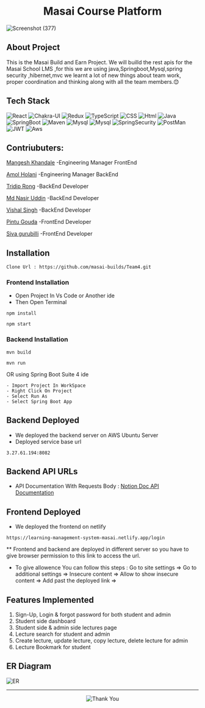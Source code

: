 # <h1 align="center"> Masai Course Platform</h1>
![Screenshot (377)](https://user-images.githubusercontent.com/59462773/221419524-a825de96-ec78-4932-9220-83bc46baf803.png)

<h2>About Project</h2>
This is the Masai Build and Earn Project. We will builld the rest apis for the Masai School LMS ,for this we are using java,Springboot,Mysql,spring security ,hibernet,mvc we learnt a lot of new things about team work, proper coordination and thinking along with all the team members.😊

## Tech Stack
![React](https://img.shields.io/static/v1?label=&message=React&color=blue&logo=react&logoColor=FFFFFF)
![Chakra-UI](https://img.shields.io/static/v1?label=&message=Chakra-UI&color=teal&logo=chakra-ui&logoColor=FFFFFF)
![Redux](https://img.shields.io/static/v1?label=&message=Redux&color=red&logo=Redux&logoColor=FFFFFF)
![TypeScript](https://img.shields.io/static/v1?label=&message=TypeScript&color=blue&logo=TypeScript&logoColor=FFFFFF)
![CSS](https://img.shields.io/static/v1?label=&message=CSS&color=red&logo=css3&logoColor=FFFFFF)
![Html](https://img.shields.io/static/v1?label=&message=HTML&color=blue&logo=Html5&logoColor=FFFFFF)
![Java](https://img.shields.io/static/v1?label=&message=Java&color=brown&logo=java8&logoColor=FFFFFF)
![SpringBoot](https://img.shields.io/static/v1?label=&message=SpringBoot&color=green&logo=springboot&logoColor=FFFFFF)
![Maven](https://img.shields.io/static/v1?label=&message=Maven&color=brown&logo=apachemaven&logoColor=FFFFFF)
![Mysql](https://img.shields.io/static/v1?label=&message=Mysql&color=lightblue&logo=mysql&logoColor=black)
![Mysql](https://img.shields.io/static/v1?label=&message=Hibernate&color=darkblue&logo=Hibernate&logoColor=FFFFFF)
![SpringSecurity](https://img.shields.io/static/v1?label=&message=SpringSecurity&color=lightGreen&logo=springsecurity&logoColor=FFFFFF)
![PostMan](https://img.shields.io/static/v1?label=&message=PostMan&color=orange&logo=postman&logoColor=FFFFFF)
![JWT](https://img.shields.io/static/v1?label=&message=JWT&color=000000&logo=JSON%20web%20tokens&logoColor=white)
![Aws](https://img.shields.io/static/v1?label=&message=Amazon_AWS&colorFF9900&logo=amazonaws&logoColor=white)

<h2>Contriubuters:</h2>
<p><a href="https://github.com/mangesh0712">Mangesh Khandale</a> -Engineering Manager FrontEnd</p>
<p><a href="https://github.com/amolholani">Amol Holani</a> -Engineering Manager BackEnd</p>
<p><a href="https://github.com/TridipRong">Tridip Rong</a> -BackEnd Developer</p>
<p><a href="https://github.com/mdnasirdmt">Md Nasir Uddin</a> -BackEnd Developer</p>
<p><a href="https://github.com/vishal9sep">Vishal Singh</a> -BackEnd Developer</p>
<p><a href="https://github.com/pintu8328">Pintu Gouda</a> -FrontEnd Developer</p>
<p><a href="https://github.com/sivagurubilli">Siva gurubilli</a> -FrontEnd Developer</p>

## Installation
```
Clone Url : https://github.com/masai-builds/Team4.git
```
### Frontend Installation
- Open Project In Vs Code or Another ide
- Then Open Terminal
```
npm install
```
```
npm start
```
### Backend Installation
```
mvn build
```
```
mvn run
```
OR using Spring Boot Suite 4 ide
```
- Import Project In WorkSpace
- Right Click On Project 
- Select Run As 
- Select Spring Boot App
```

## Backend Deployed
- We deployed the backend server on AWS Ubuntu Server
- Deployed service base url 
```
3.27.61.194:8082
```
## Backend API URLs
- API Documentation With Requests Body : [Notion Doc API Documentation](https://www.notion.so/Masai-Builds-LMS-APIS-456282ced8e84f9490c3b3502c9ca773?pvs=4)

## Frontend Deployed 
- We deployed the frontend on netlify
```
https://learning-management-system-masai.netlify.app/login
```
** Frontend and backend are deployed in different server so you have to give browser permission to this link to access the url.
- To give allowence You can follow this steps :
    Go to site settings =>
  Go to additional settings =>
  Insecure content =>
  Allow to show insecure content =>
  Add past the deployed link =>

## Features Implemented
1. Sign-Up, Login & forgot password for both student and admin
2. Student side dashboard
3. Student side & admin side lectures page
4. Lecture search for student and admin
5. Create lecture, update lecture, copy lecture, delete lecture for admin
6. Lecture Bookmark for student

## ER Diagram
![ER](https://user-images.githubusercontent.com/59462773/224555904-abddb7be-bd55-424b-a992-559ce7ce69cd.png)

<hr>

<p align="center">
  <img src="https://user-images.githubusercontent.com/59462773/224557904-419bda68-dc7c-4b0f-b484-71ac1342e0a7.png" alt="Thank You">
</p>

